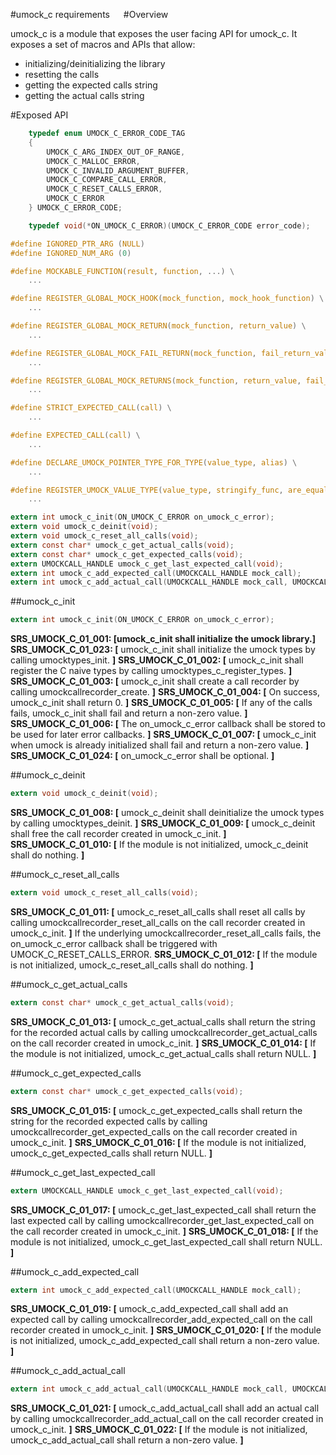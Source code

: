 #umock_c requirements
 
#Overview

umock_c is a module that exposes the user facing API for umock_c.
It exposes a set of macros and APIs that allow:
- initializing/deinitializing the library
- resetting the calls
- getting the expected calls string
- getting the actual calls string

#Exposed API

```c
    typedef enum UMOCK_C_ERROR_CODE_TAG
    {
        UMOCK_C_ARG_INDEX_OUT_OF_RANGE,
        UMOCK_C_MALLOC_ERROR,
        UMOCK_C_INVALID_ARGUMENT_BUFFER,
        UMOCK_C_COMPARE_CALL_ERROR,
        UMOCK_C_RESET_CALLS_ERROR,
        UMOCK_C_ERROR
    } UMOCK_C_ERROR_CODE;

    typedef void(*ON_UMOCK_C_ERROR)(UMOCK_C_ERROR_CODE error_code);

#define IGNORED_PTR_ARG (NULL)
#define IGNORED_NUM_ARG (0)

#define MOCKABLE_FUNCTION(result, function, ...) \
    ...

#define REGISTER_GLOBAL_MOCK_HOOK(mock_function, mock_hook_function) \
    ...

#define REGISTER_GLOBAL_MOCK_RETURN(mock_function, return_value) \
    ...

#define REGISTER_GLOBAL_MOCK_FAIL_RETURN(mock_function, fail_return_value) \
    ...

#define REGISTER_GLOBAL_MOCK_RETURNS(mock_function, return_value, fail_return_value) \
    ...

#define STRICT_EXPECTED_CALL(call) \
	...

#define EXPECTED_CALL(call) \
	...

#define DECLARE_UMOCK_POINTER_TYPE_FOR_TYPE(value_type, alias) \
    ...

#define REGISTER_UMOCK_VALUE_TYPE(value_type, stringify_func, are_equal_func, copy_func, free_func) \
    ...

extern int umock_c_init(ON_UMOCK_C_ERROR on_umock_c_error);
extern void umock_c_deinit(void);
extern void umock_c_reset_all_calls(void);
extern const char* umock_c_get_actual_calls(void);
extern const char* umock_c_get_expected_calls(void);
extern UMOCKCALL_HANDLE umock_c_get_last_expected_call(void);
extern int umock_c_add_expected_call(UMOCKCALL_HANDLE mock_call);
extern int umock_c_add_actual_call(UMOCKCALL_HANDLE mock_call, UMOCKCALL_HANDLE* matched_call);
```

##umock_c_init

```c
extern int umock_c_init(ON_UMOCK_C_ERROR on_umock_c_error);
```

**SRS_UMOCK_C_01_001: [**umock_c_init shall initialize the umock library.**]**
**SRS_UMOCK_C_01_023: [** umock_c_init shall initialize the umock types by calling umocktypes_init. **]**
**SRS_UMOCK_C_01_002: [** umock_c_init shall register the C naive types by calling umocktypes_c_register_types. **]**
**SRS_UMOCK_C_01_003: [** umock_c_init shall create a call recorder by calling umockcallrecorder_create. **]**
**SRS_UMOCK_C_01_004: [** On success, umock_c_init shall return 0. **]**
**SRS_UMOCK_C_01_005: [** If any of the calls fails, umock_c_init shall fail and return a non-zero value. **]**
**SRS_UMOCK_C_01_006: [** The on_umock_c_error callback shall be stored to be used for later error callbacks. **]**
**SRS_UMOCK_C_01_007: [** umock_c_init when umock is already initialized shall fail and return a non-zero value. **]**
**SRS_UMOCK_C_01_024: [** on_umock_c_error shall be optional. **]**

##umock_c_deinit

```c
extern void umock_c_deinit(void);
```

**SRS_UMOCK_C_01_008: [** umock_c_deinit shall deinitialize the umock types by calling umocktypes_deinit. **]**
**SRS_UMOCK_C_01_009: [** umock_c_deinit shall free the call recorder created in umock_c_init. **]**
**SRS_UMOCK_C_01_010: [** If the module is not initialized, umock_c_deinit shall do nothing. **]**

##umock_c_reset_all_calls

```c
extern void umock_c_reset_all_calls(void);
```

**SRS_UMOCK_C_01_011: [** umock_c_reset_all_calls shall reset all calls by calling umockcallrecorder_reset_all_calls on the call recorder created in umock_c_init. **]**
If the underlying umockcallrecorder_reset_all_calls fails, the on_umock_c_error callback shall be triggered with UMOCK_C_RESET_CALLS_ERROR.
**SRS_UMOCK_C_01_012: [** If the module is not initialized, umock_c_reset_all_calls shall do nothing. **]**

##umock_c_get_actual_calls

```c
extern const char* umock_c_get_actual_calls(void);
```

**SRS_UMOCK_C_01_013: [** umock_c_get_actual_calls shall return the string for the recorded actual calls by calling umockcallrecorder_get_actual_calls on the call recorder created in umock_c_init. **]**
**SRS_UMOCK_C_01_014: [** If the module is not initialized, umock_c_get_actual_calls shall return NULL. **]**

##umock_c_get_expected_calls

```c
extern const char* umock_c_get_expected_calls(void);
```

**SRS_UMOCK_C_01_015: [** umock_c_get_expected_calls shall return the string for the recorded expected calls by calling umockcallrecorder_get_expected_calls on the call recorder created in umock_c_init. **]**
**SRS_UMOCK_C_01_016: [** If the module is not initialized, umock_c_get_expected_calls shall return NULL. **]**

##umock_c_get_last_expected_call

```c
extern UMOCKCALL_HANDLE umock_c_get_last_expected_call(void);
```

**SRS_UMOCK_C_01_017: [** umock_c_get_last_expected_call shall return the last expected call by calling umockcallrecorder_get_last_expected_call on the call recorder created in umock_c_init. **]**
**SRS_UMOCK_C_01_018: [** If the module is not initialized, umock_c_get_last_expected_call shall return NULL. **]**

##umock_c_add_expected_call

```c
extern int umock_c_add_expected_call(UMOCKCALL_HANDLE mock_call);
```

**SRS_UMOCK_C_01_019: [** umock_c_add_expected_call shall add an expected call by calling umockcallrecorder_add_expected_call on the call recorder created in umock_c_init. **]**
**SRS_UMOCK_C_01_020: [** If the module is not initialized, umock_c_add_expected_call shall return a non-zero value. **]**

##umock_c_add_actual_call

```c
extern int umock_c_add_actual_call(UMOCKCALL_HANDLE mock_call, UMOCKCALL_HANDLE* matched_call);
```

**SRS_UMOCK_C_01_021: [** umock_c_add_actual_call shall add an actual call by calling umockcallrecorder_add_actual_call on the call recorder created in umock_c_init. **]**
**SRS_UMOCK_C_01_022: [** If the module is not initialized, umock_c_add_actual_call shall return a non-zero value. **]**
